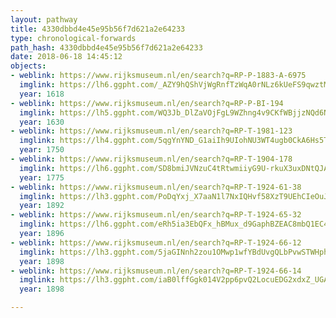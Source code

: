 ```yaml
---
layout: pathway
title: 4330dbbd4e45e95b56f7d621a2e64233
type: chronological-forwards
path_hash: 4330dbbd4e45e95b56f7d621a2e64233
date: 2018-06-18 14:45:12
objects:
- weblink: https://www.rijksmuseum.nl/en/search?q=RP-P-1883-A-6975
  imglink: https://lh6.ggpht.com/_AZY9hQShVjWgRnfTzWqA0rNLz6kUeFS9qwztMiSnlYiKjE85cchghBSwKeiobI1F6zp5_Dv3Zy5UCeFC0swCB5HrLbO=s200
  year: 1618
- weblink: https://www.rijksmuseum.nl/en/search?q=RP-P-BI-194
  imglink: https://lh5.ggpht.com/WQ3Jb_DlZaVOjFgL9WZhng4v9CKfWBjjzNQd6NR85yOjFPRiCmTAbp7kItIGjRTgnvw2HVZTUiXrNWyJAZMD-cI4Wgc=s200
  year: 1630
- weblink: https://www.rijksmuseum.nl/en/search?q=RP-T-1981-123
  imglink: https://lh4.ggpht.com/5qgYnYND_G1aiIh9UIohNU3WT4ugb0CkA6Hs5TNWqDN9KhsHlOs4NDk_crTtr7u6CNMwzN7pwNls25_Fa3YnK05xwko=s200
  year: 1750
- weblink: https://www.rijksmuseum.nl/en/search?q=RP-T-1904-178
  imglink: https://lh6.ggpht.com/SD8bmiJVNzuC4tRtwmiiyG9U-rkuX3uxDNtQJAvz0i4Zwf8U_Iu7qDaKI6JaXrCk7le0hzCAiI01y6VMAnCKhpLZTZU=s200
  year: 1775
- weblink: https://www.rijksmuseum.nl/en/search?q=RP-T-1924-61-38
  imglink: https://lh3.ggpht.com/PoDqYxj_X7aaN1l7NxIQHvf58XzT9UEhCIeOuJvtx5T6PkQoDs4gmxYO1e7OVuOy4GyOPXx9XOBORxIWanjGcUa23Q=s200
  year: 1892
- weblink: https://www.rijksmuseum.nl/en/search?q=RP-T-1924-65-32
  imglink: https://lh6.ggpht.com/eRh5ia3EbQFx_hBMux_d9GaphBZEAC8mbQ1EC4Jut-4dqZMKmbrmflYT5EMAn2xrNbbwifQz3sRyZ_I1bz-abAfTNMoB=s200
  year: 1896
- weblink: https://www.rijksmuseum.nl/en/search?q=RP-T-1924-66-12
  imglink: https://lh3.ggpht.com/5jaGINnh2zou1OMwp1wfYBdUvgQLbPvwSTWHphutFSW2wHAnlvp60j9O3E5c7NW27ABp9_Qhhxfuuxhs7vxzUvNY55-Y=s200
  year: 1898
- weblink: https://www.rijksmuseum.nl/en/search?q=RP-T-1924-66-14
  imglink: https://lh3.ggpht.com/iaB0lffGgk014V2pp6pvQ2LocuEDG2xdxZ_UGAMY2xe9_8KleNv38_7K3W8Yy_1Ujg4WT61qbt1jC51PCVg0cQiCC5yH=s200
  year: 1898

---
```

